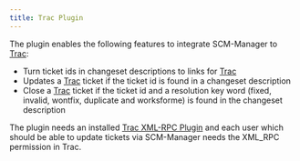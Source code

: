 ```yaml
---
title: Trac Plugin
---
```


The plugin enables the following features to integrate SCM-Manager to [Trac](http://trac.edgewall.org/):

* Turn ticket ids in changeset descriptions to links for [Trac](http://trac.edgewall.org/)
* Updates a [Trac](http://trac.edgewall.org/) ticket if the ticket id is found in a changeset description
* Close a [Trac](http://trac.edgewall.org/) ticket if the ticket id and a resolution key word (fixed, invalid, wontfix, duplicate and worksforme) is found in the changeset description

The plugin needs an installed [Trac XML-RPC Plugin](http://trac-hacks.org/wiki/XmlRpcPlugin) and each user which  should be able to update tickets via SCM-Manager needs the XML_RPC permission in Trac.

